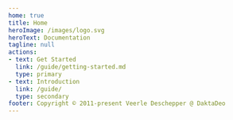 ```yaml
---
home: true
title: Home
heroImage: /images/logo.svg
heroText: Documentation
tagline: null
actions:
- text: Get Started
  link: /guide/getting-started.md
  type: primary
- text: Introduction
  link: /guide/
  type: secondary
footer: Copyright © 2011-present Veerle Deschepper @ DaktaDeo 
---
```

